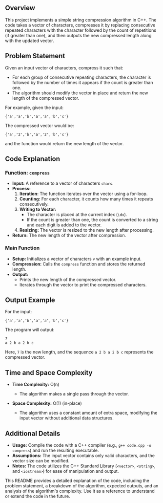 
## Overview

This project implements a simple string compression algorithm in C++. The code takes a vector of characters, compresses it by replacing consecutive repeated characters with the character followed by the count of repetitions (if greater than one), and then outputs the new compressed length along with the updated vector.

## Problem Statement

Given an input vector of characters, compress it such that:
- For each group of consecutive repeating characters, the character is followed by the number of times it appears if the count is greater than one.
- The algorithm should modify the vector in place and return the new length of the compressed vector.

For example, given the input:
```
{'a','a','b','a','a','b','c'}
```
The compressed vector would be:
```
{'a','2','b','a','2','b','c'}
```
and the function would return the new length of the vector.

## Code Explanation

### Function: `compress`

- **Input:** A reference to a vector of characters `chars`.
- **Process:**
  1. **Iteration:** The function iterates over the vector using a for-loop.
  2. **Counting:** For each character, it counts how many times it repeats consecutively.
  3. **Writing to Vector:** 
     - The character is placed at the current index (`idx`).
     - If the count is greater than one, the count is converted to a string and each digit is added to the vector.
  4. **Resizing:** The vector is resized to the new length after processing.
- **Return:** The new length of the vector after compression.

### Main Function

- **Setup:** Initializes a vector of characters `v` with an example input.
- **Compression:** Calls the `compress` function and stores the returned length.
- **Output:**
  - Prints the new length of the compressed vector.
  - Iterates through the vector to print the compressed characters.

## Output Example

For the input:
```
{'a','a','b','a','a','b','c'}
```
The program will output:
```
7
a 2 b a 2 b c 
```
Here, `7` is the new length, and the sequence `a 2 b a 2 b c` represents the compressed vector.

## Time and Space Complexity

- **Time Complexity:** O(n)
  - The algorithm makes a single pass through the vector.
  
- **Space Complexity:** O(1) (in-place)
  - The algorithm uses a constant amount of extra space, modifying the input vector without additional data structures.

## Additional Details

- **Usage:** Compile the code with a C++ compiler (e.g., `g++ code.cpp -o compress`) and run the resulting executable.
- **Assumptions:** The input vector contains only valid characters, and the vector size can be modified.
- **Notes:** The code utilizes the C++ Standard Library (`<vector>`, `<string>`, and `<iostream>`) for ease of manipulation and output.

This README provides a detailed explanation of the code, including the problem statement, a breakdown of the algorithm, expected outputs, and an analysis of the algorithm's complexity. Use it as a reference to understand or extend the code in the future.